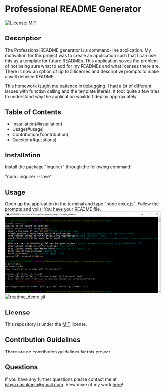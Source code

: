 # Professional README Generator

[![License: MIT](https://img.shields.io/badge/License-MIT-yellow.svg)](https://opensource.org/licenses/MIT)

## Description
The Professional README generator is a command-line application. My motivation for this project was to create an application such that I can use this as a template for future READMEs. This application solves the problem of not being sure what to add for my READMEs and what licenses there are. There is now an option of up to 5 licenses and descriptive prompts to make a well detailed README.

This homework taught me patience in debugging. I had a lot of different issues with function calling and the template literals, it took quite a few tries to understand why the application wouldn't deploy appropriately.

## Table of Contents
  * Installation(#installation)
  * Usage(#usage)
  * Contribution(#contribution)
  * Question(#questions)

## Installation
Install the package "inquirer" through the following command:

"npm i inquirer --save"

## Usage
Open up the application in the terminal and type "node index.js". Follow the prompts and voila! You have your README file.
![terminal.png](images/terminal.png)
![readme_demo.gif](images/readme_demo.gif)


## License
This repository is under the [MIT](https://opensource.org/licenses/MIT) license.

## Contribution Guidelines
There are no contribution guidelines for this project.

## Questions
If you have any further questions please contact me at [ishya.casukhela@gmail.com](mailto:ishya.casukhela@gmail.com). View more of my work [here](https://github.com/casukhelai)!

